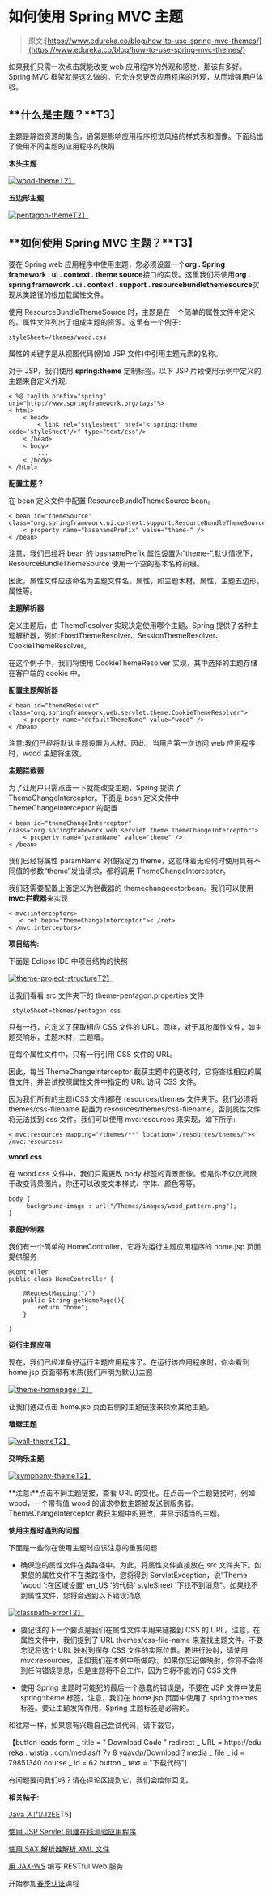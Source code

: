 # 如何使用 Spring MVC 主题

> 原文:[https://www.edureka.co/blog/how-to-use-spring-mvc-themes/](https://www.edureka.co/blog/how-to-use-spring-mvc-themes/)

如果我们只需一次点击就能改变 web 应用程序的外观和感觉，那该有多好。Spring MVC 框架就是这么做的。它允许您更改应用程序的外观，从而增强用户体验。

## **什么是主题？**T3】

主题是静态资源的集合，通常是影响应用程序视觉风格的样式表和图像。下面给出了使用不同主题的应用程序的快照

**木头主题**

[![wood-theme](../Images/b1910aac5b149b5a194964c937d7815e.png)T2】](https://www.edureka.co/blog/wp-content/uploads/2015/06/wood-theme.jpg)

**五边形主题**

[![pentagon-theme](../Images/a139a33b7e5d2100a0d5480f6b3db758.png)T2】](https://www.edureka.co/blog/wp-content/uploads/2015/06/pentagon-theme.jpg)

## **如何使用 Spring MVC 主题？**T3】

要在 Spring web 应用程序中使用主题，您必须设置一个**org . Spring framework . ui . context . theme source**接口的实现。这里我们将使用**org . spring framework . ui . context . support . resourcebundlethemesource**实现从类路径的根加载属性文件。

使用 ResourceBundleThemeSource 时，主题是在一个简单的属性文件中定义的。属性文件列出了组成主题的资源。这里有一个例子:

```
styleSheet=/themes/wood.css
```

属性的关键字是从视图代码(例如 JSP 文件)中引用主题元素的名称。

对于 JSP，我们使用 **spring:theme** 定制标签。以下 JSP 片段使用示例中定义的主题来自定义外观:

```
< %@ taglib prefix="spring" uri="http://www.springframework.org/tags"%>
< html>
    < head>
        < link rel="stylesheet" href="< spring:theme code='styleSheet'/>" type="text/css"/>
    < /head>
    < body>
        ...
    < /body>
< /html>
```

**配置主题？**

在 bean 定义文件中配置 ResourceBundleThemeSource bean。

```
< bean id="themeSource" class="org.springframework.ui.context.support.ResourceBundleThemeSource">
	< property name="basenamePrefix" value="theme-" />
< /bean>
```

注意，我们已经将 bean 的 basnamePrefix 属性设置为“theme-”,默认情况下，ResourceBundleThemeSource 使用一个空的基本名称前缀。

因此，属性文件应该命名为主题文件名。属性，如主题木材。属性，主题五边形。属性等。

**主题解析器**

定义主题后，由 ThemeResolver 实现决定使用哪个主题。Spring 提供了各种主题解析器，例如:FixedThemeResolver、SessionThemeResolver、CookieThemeResolver。

在这个例子中，我们将使用 CookieThemeResolver 实现，其中选择的主题存储在客户端的 cookie 中。

**配置主题解析器**

```
< bean id="themeResolver" class="org.springframework.web.servlet.theme.CookieThemeResolver">
	< property name="defaultThemeName" value="wood" />
< /bean>
```

注意:我们已经将默认主题设置为木材。因此，当用户第一次访问 web 应用程序时，wood 主题将生效。

**主题拦截器**

为了让用户只需点击一下就能改变主题，Spring 提供了 ThemeChangeInterceptor。下面是 bean 定义文件中 ThemeChangeInterceptor 的配置

```
< bean id="themeChangeInterceptor" class="org.springframework.web.servlet.theme.ThemeChangeInterceptor">
	< property name="paramName" value="theme" />
< /bean>
```

我们已经将属性 paramName 的值指定为 theme，这意味着无论何时使用具有不同值的参数“theme”发出请求，都将调用 ThemeChangeInterceptor。

我们还需要配置上面定义为拦截器的 themechangeectorbean。我们可以使用 **mvc:拦截器**来实现

```
< mvc:interceptors>
   < ref bean="themeChangeInterceptor">< /ref>
< /mvc:interceptors>
```

**项目结构:**

下面是 Eclipse IDE 中项目结构的快照

[![theme-project-structure](../Images/b494193c8e4902cf08e58d205e6bcbc1.png)T2】](https://www.edureka.co/blog/wp-content/uploads/2015/06/theme-project-structure.jpg)

让我们看看 src 文件夹下的 theme-pentagon.properties 文件

```
 styleSheet=themes/pentagon.css
```

只有一行，它定义了获取相应 CSS 文件的 URL。同样，对于其他属性文件，如主题交响乐，主题木材，主题墙。

在每个属性文件中，只有一行引用 CSS 文件的 URL。

因此，每当 ThemeChangeInterceptor 截获主题中的更改时，它将查找相应的属性文件，并尝试按照属性文件中指定的 URL 访问 CSS 文件。

因为我们所有的主题(CSS 文件)都在 resources/themes 文件夹下。我们必须将 themes/css-filename 配置为 resources/themes/css-filename，否则属性文件将无法找到 css 文件。我们可以使用 mvc:resources 来实现，如下所示:

```
< mvc:resources mapping="/themes/**" location="/resources/themes/">< /mvc:resources>
```

**wood.css**

在 wood.css 文件中，我们只需更改 body 标签的背景图像。但是你不仅仅局限于改变背景图片，你还可以改变文本样式、字体、颜色等等。

```
body {
	 background-image : url("/Themes/images/wood_pattern.png");
}
```

**家庭控制器**

我们有一个简单的 HomeController，它将为运行主题应用程序的 home.jsp 页面提供服务

```
@Controller
public class HomeController {

	@RequestMapping("/")
	public String getHomePage(){
		return "home";
	}

}
```

**运行主题应用**

现在，我们已经准备好运行主题应用程序了。在运行该应用程序时，你会看到 home.jsp 页面带有木质(我们声明为默认)主题

[![theme-homepage](../Images/a906f9ab941e8e0c3085228dd148931c.png)T2】](https://www.edureka.co/blog/wp-content/uploads/2015/06/theme-homepage.jpg)

让我们通过点击 home.jsp 页面右侧的主题链接来探索其他主题。

**墙壁主题**

[![wall-theme](../Images/2f65b11393a0d5f045a4450dec5297da.png)T2】](https://www.edureka.co/blog/wp-content/uploads/2015/06/wall-theme.jpg)

**交响乐主题**

[![symphony-theme](../Images/122dba6b84770f0641e4ae42b2f4e5f9.png)T2】](https://www.edureka.co/blog/wp-content/uploads/2015/06/symphony-theme.jpg)

**注意:**点击不同主题链接，查看 URL 的变化。在点击一个主题链接时，例如 wood，一个带有值 wood 的请求参数主题被发送到服务器。ThemeChangeInterceptor 截获主题中的更改，并显示适当的主题。

**使用主题时遇到的问题**

下面是一些你在使用主题时应该注意的重要问题

*   确保您的属性文件在类路径中。为此，将属性文件直接放在 src 文件夹下。如果您的属性文件不在类路径中，您将得到 ServletException，说“Theme 'wood ':在区域设置' en_US '的代码' styleSheet '下找不到消息”。如果找不到属性文件，您将会遇到以下错误消息

[![classpath-error](../Images/b3c5a46d6c1ac5c627cb3edb02008a60.png)T2】](https://www.edureka.co/blog/wp-content/uploads/2015/06/classpath-error.jpg)

*   要记住的下一个要点是我们在属性文件中用来链接到 CSS 的 URL。注意，在属性文件中，我们提到了 URL themes/css-file-name 来查找主题文件。不要忘记将这个 URL 映射到保存 CSS 文件的实际位置。要进行映射，请使用 mvc:resources，正如我们在本例中所做的:<resources mapping="”/themes/**”" location="”/resources/themes/”">。如果你忘记做映射，你将不会得到任何错误信息，但是主题将不会工作，因为它将不能访问 CSS 文件</resources>

*   使用 Spring 主题时可能犯的最后一个愚蠢的错误是，不要在 JSP 文件中使用 spring:theme 标签。注意，我们在 home.jsp 页面中使用了 spring:themes 标签。要让主题发挥作用，Spring 主题标签是必需的。

和往常一样，如果您有兴趣自己尝试代码，请下载它。

【button leads form _ title = " Download Code " redirect _ URL = https://edu reka . wistia . com/medias/f 7v 8 yqavdp/Download？media _ file _ id = 79851340 course _ id = 62 button _ text = "下载代码"]

有问题要问我们吗？请在评论区提到它，我们会给你回复。

**相关帖子:**

[Java 入门/J2EE](https://www.edureka.co/java-j2ee-soa-training)T5】

[使用 JSP Servlet 创建在线测验应用程序](https://www.edureka.co/blog/creating-an-online-quiz-application-using-jsp-servlet/)

[使用 SAX 解析器解析 XML 文件](https://www.edureka.co/blog/parsing-xml-file-using-sax-parser/)

[用 JAX-WS](https://www.edureka.co/blog/how-to-write-restful-web-services-with-jax-ws/) 编写 RESTful Web 服务

开始参加[春季认证](https://www.edureka.co/spring-certification-course)课程